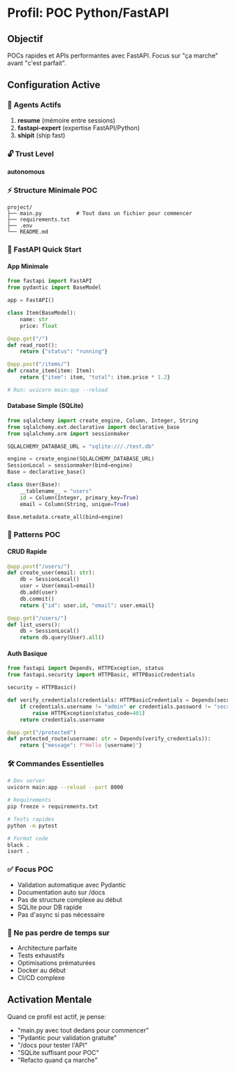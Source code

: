 # Profil: POC Python/FastAPI

## Objectif
POCs rapides et APIs performantes avec FastAPI. Focus sur "ça marche" avant "c'est parfait".

## Configuration Active

### 🧠 Agents Actifs
1. **resume** (mémoire entre sessions)
2. **fastapi-expert** (expertise FastAPI/Python)
3. **shipit** (ship fast)

### 🔓 Trust Level
**autonomous**

### ⚡ Structure Minimale POC

```
project/
├── main.py           # Tout dans un fichier pour commencer
├── requirements.txt
├── .env
└── README.md
```

### 🚀 FastAPI Quick Start

#### App Minimale
```python
from fastapi import FastAPI
from pydantic import BaseModel

app = FastAPI()

class Item(BaseModel):
    name: str
    price: float

@app.get("/")
def read_root():
    return {"status": "running"}

@app.post("/items/")
def create_item(item: Item):
    return {"item": item, "total": item.price * 1.2}

# Run: uvicorn main:app --reload
```

#### Database Simple (SQLite)
```python
from sqlalchemy import create_engine, Column, Integer, String
from sqlalchemy.ext.declarative import declarative_base
from sqlalchemy.orm import sessionmaker

SQLALCHEMY_DATABASE_URL = "sqlite:///./test.db"

engine = create_engine(SQLALCHEMY_DATABASE_URL)
SessionLocal = sessionmaker(bind=engine)
Base = declarative_base()

class User(Base):
    __tablename__ = "users"
    id = Column(Integer, primary_key=True)
    email = Column(String, unique=True)

Base.metadata.create_all(bind=engine)
```

### 📝 Patterns POC

#### CRUD Rapide
```python
@app.post("/users/")
def create_user(email: str):
    db = SessionLocal()
    user = User(email=email)
    db.add(user)
    db.commit()
    return {"id": user.id, "email": user.email}

@app.get("/users/")
def list_users():
    db = SessionLocal()
    return db.query(User).all()
```

#### Auth Basique
```python
from fastapi import Depends, HTTPException, status
from fastapi.security import HTTPBasic, HTTPBasicCredentials

security = HTTPBasic()

def verify_credentials(credentials: HTTPBasicCredentials = Depends(security)):
    if credentials.username != "admin" or credentials.password != "secret":
        raise HTTPException(status_code=401)
    return credentials.username

@app.get("/protected")
def protected_route(username: str = Depends(verify_credentials)):
    return {"message": f"Hello {username}"}
```

### 🛠 Commandes Essentielles

```bash
# Dev server
uvicorn main:app --reload --port 8000

# Requirements
pip freeze > requirements.txt

# Tests rapides
python -m pytest

# Format code
black .
isort .
```

### ✅ Focus POC
- Validation automatique avec Pydantic
- Documentation auto sur /docs
- Pas de structure complexe au début
- SQLite pour DB rapide
- Pas d'async si pas nécessaire

### 🚫 Ne pas perdre de temps sur
- Architecture parfaite
- Tests exhaustifs
- Optimisations prématurées
- Docker au début
- CI/CD complexe

## Activation Mentale
Quand ce profil est actif, je pense:
- "main.py avec tout dedans pour commencer"
- "Pydantic pour validation gratuite"
- "/docs pour tester l'API"
- "SQLite suffisant pour POC"
- "Refacto quand ça marche"